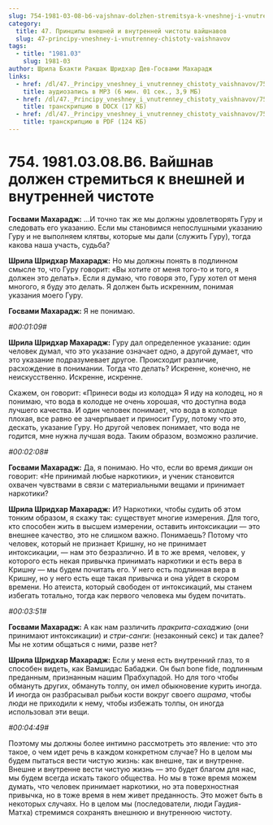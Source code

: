 ```yaml
---
slug: 754-1981-03-08-b6-vajshnav-dolzhen-stremitsya-k-vneshnej-i-vnutrennej-chistote
category:
  title: 47. Принципы внешней и внутренней чистоты вайшнавов
  slug: 47-principy-vneshney-i-vnutrenney-chistoty-vaishnavov
tags:
  - title: "1981.03"
    slug: 1981-03
author: Шрила Бхакти Ракшак Шридхар Дев-Госвами Махарадж
links:
  - href: /dl/47._Principy_vneshney_i_vnutrenney_chistoty_vaishnavov/754_1981.03.08.B6_SridharMj_Vajshnav_dolzhen_stremitsja_k_vneshnej_i_vnutrennej_chistote.mp3
    title: аудиозапись в MP3 (6 мин. 01 сек., 3,9 МБ)
  - href: /dl/47._Principy_vneshney_i_vnutrenney_chistoty_vaishnavov/754_1981.03.08.B6_SridharMj_Vajshnav_dolzhen_stremitsja_k_vneshnej_i_vnutrennej_chistote.docx
    title: транскрипцию в DOCX (17 КБ)
  - href: /dl/47._Principy_vneshney_i_vnutrenney_chistoty_vaishnavov/754_1981.03.08.B6_SridharMj_Vajshnav_dolzhen_stremitsja_k_vneshnej_i_vnutrennej_chistote.pdf
    title: транскрипцию в PDF (124 КБ)
---
```


# 754. 1981.03.08.B6. Вайшнав должен стремиться к внешней и внутренней чистоте

**Госвами Махарадж:** …И точно так же мы должны удовлетворять Гуру и следовать его указанию. Если мы становимся непослушными указанию Гуру и не выполняем клятвы, которые мы дали (служить Гуру), тогда какова наша участь, судьба?

**Шрила Шридхар Махарадж:** Но мы должны понять в подлинном смысле то, что Гуру говорит: «Вы хотите от меня того-то и того, я должен это делать». Если я думаю, что говоря это, Гуру хотел от меня многого, я буду это делать. Я должен быть искренним, понимая указания моего Гуру.

**Госвами Махарадж:** Я не понимаю.

*#00:01:09#*

**Шрила Шридхар Махарадж:** Гуру дал определенное указание: один человек думал, что это указание означает одно, а другой думает, что это указание подразумевает другое. Происходит различие, расхождение в понимании. Тогда что делать? Искренне, конечно, не неискусственно. Искренне, искренне.

Скажем, он говорит: «Принеси воды из колодца» Я иду на колодец, но я понимаю, что вода в колодце не очень хорошая, что доступна вода лучшего качества. И один человек понимает, что вода в колодце плохая, все равно ее зачерпывает и приносит Гуру, потому что это, дескать, указание Гуру. Но другой человек понимает, что вода не годится, мне нужна лучшая вода. Таким образом, возможно различие.

*#00:02:08#*

**Госвами Махарадж:** Да, я понимаю. Но что, если во время *дикши* он говорит: «Не принимай любые наркотики», и ученик становится охвачен чувствами в связи с материальными вещами и принимает наркотики?

**Шрила Шридхар Махарадж:** И? Наркотики, чтобы судить об этом тонким образом, я скажу так: существует многие измерения. Для того, кто способен жить в высшем измерении, оставить интоксикации — это внешнее качество, это не слишком важно. Понимаешь? Потому что человек, который не признает Кришну, но не принимает интоксикации, — нам это безразлично. И в то же время, человек, у которого есть некая привычка принимать наркотики и есть вера в Кришну — мы будем почитать его. У него есть подлинная вера в Кришну, но у него есть еще такая привычка и она уйдет в скором времени. Но атеиста, который свободен от интоксикаций, мы станем избегать тотально, тогда как первого человека мы будем почитать.

*#00:03:51#*

**Госвами Махарадж:** А как нам различить *пракрита-сахаджию* (они принимают интоксикации) и *стри-санги*: (незаконный секс) и так далее? Мы не хотим общаться с ними, разве нет?

**Шрила Шридхар Махарадж:** Если у меня есть внутренний глаз, то я способен видеть, как Вамшидас Бабаджи. Он был bone fide, подлинным преданным, признанным нашим Прабхупадой. Но для того чтобы обмануть других, обмануть толпу, он имел обыкновение курить иногда. И иногда он разбрасывал рыбьи кости вокруг своего *ашрама*, чтобы люди не приходили к нему, чтобы избежать толпы, он иногда использовал эти вещи.

*#00:04:49#*

Поэтому мы должны более интимно рассмотреть это явление: что это такое, о чем идет речь в каждом конкретном случае? Но в целом мы будем пытаться вести чистую жизнь: как внешне, так и внутренне. Внешне и внутренне вести чистую жизнь — это будет благом для нас, мы будем всегда искать такого общества. Но мы в тоже время можем думать, что человек принимает наркотики, но эта поверхностная привычка, но в тоже время в нем живет преданность. Это может быть в некоторых случаях. Но в целом мы (последователи, люди Гаудия-Матха) стремимся сохранять внешнюю и внутреннюю чистоту.

